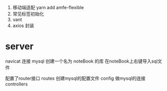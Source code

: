 1. 移动端适配 yarn add amfe-flexible
2. 常见标签初始化
3. vant
4. axios 封装

# server
navicat 连接 mysql
创建一个名为 noteBook 的库
在noteBook上右键导入sql文件

配置了router接口  routes
创建mysql的配置文件  config
做mysql的连接 controllers
